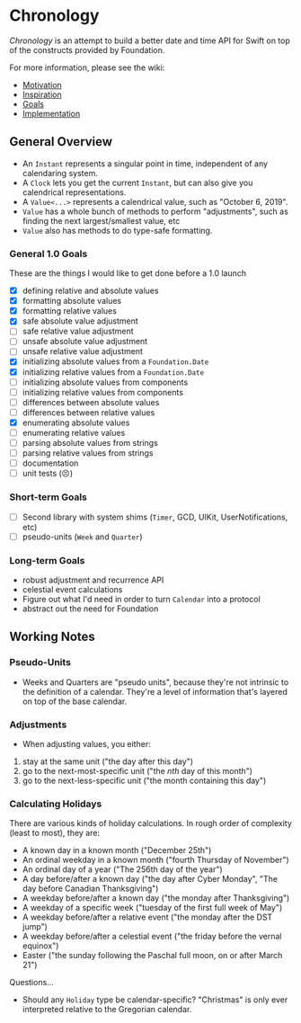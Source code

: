 # Chronology

*Chronology* is an attempt to build a better date and time API for Swift on top of the constructs provided by Foundation.

For more information, please see the wiki:

- [Motivation](https://github.com/davedelong/chronology/wiki/Foundation's-API)
- [Inspiration](https://github.com/davedelong/chronology/wiki/Inspiration)
- [Goals](https://github.com/davedelong/chronology/wiki/Goals)
- [Implementation](https://github.com/davedelong/chronology/wiki/Implementation)

## General Overview

- An `Instant` represents a singular point in time, independent of any calendaring system.
- A `Clock` lets you get the current `Instant`, but can also give you calendrical representations.
- A `Value<...>` represents a calendrical value, such as "October 6, 2019".
- `Value` has a whole bunch of methods to perform "adjustments", such as finding the next largest/smallest value, etc
- `Value` also has methods to do type-safe formatting.

### General 1.0 Goals

These are the things I would like to get done before a 1.0 launch

- [x] defining relative and absolute values
- [x] formatting absolute values
- [x] formatting relative values
- [x] safe absolute value adjustment
- [ ] safe relative value adjustment
- [ ] unsafe absolute value adjustment
- [ ] unsafe relative value adjustment
- [x] initializing absolute values from a `Foundation.Date`
- [x] initializing relative values from a `Foundation.Date`
- [ ] initializing absolute values from components
- [ ] initializing relative values from components
- [ ] differences between absolute values
- [ ] differences between relative values
- [x] enumerating absolute values
- [ ] enumerating relative values
- [ ] parsing absolute values from strings
- [ ] parsing relative values from strings
- [ ] documentation
- [ ] unit tests (😣)

### Short-term Goals

- [ ] Second library with system shims (`Timer`, GCD, UIKit, UserNotifications, etc)
- [ ] pseudo-units (`Week` and `Quarter`)

### Long-term Goals

- robust adjustment and recurrence API
- celestial event calculations
- Figure out what I'd need in order to turn `Calendar` into a protocol
- abstract out the need for Foundation

## Working Notes

### Pseudo-Units

- Weeks and Quarters are "pseudo units", because they're not intrinsic to the definition of a calendar. They're a level of information that's layered on top of the base calendar.

### Adjustments

- When adjusting values, you either:
1. stay at the same unit ("the day after this day")
2. go to the next-most-specific unit ("the *nth* day of this month")
3. go to the next-less-specific unit ("the month containing this day")

### Calculating Holidays

There are various kinds of holiday calculations. In rough order of complexity (least to most), they are:

- A known day in a known month ("December 25th")
- An ordinal weekday in a known month ("fourth Thursday of November")
- An ordinal day of a year ("The 256th day of the year")
- A day before/after a known day ("the day after Cyber Monday", "The day before Canadian Thanksgiving")
- A weekday before/after a known day ("the monday after Thanksgiving")
- A weekday of a specific week ("tuesday of the first full week of May")
- A weekday before/after a relative event ("the monday after the DST jump")
- A weekday before/after a celestial event ("the friday before the vernal equinox")
- Easter ("the sunday following the Paschal full moon, on or after March 21")

Questions...
- Should any `Holiday` type be calendar-specific? "Christmas" is only ever interpreted relative to the Gregorian calendar.
